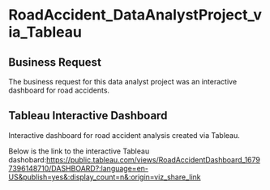 # RoadAccident_DataAnalystProject_via_Tableau
## Business Request
The business request for this data analyst project was an interactive dashboard for road accidents.

## Tableau Interactive Dashboard
Interactive dashboard for road accident analysis created via Tableau.

Below is the link to the interactive Tableau dashobard:https://public.tableau.com/views/RoadAccidentDashboard_16797396148710/DASHBOARD?:language=en-US&publish=yes&:display_count=n&:origin=viz_share_link
